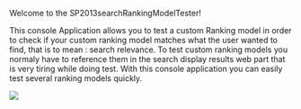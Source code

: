 Welcome to the SP2013searchRankingModelTester!

This console Application allows you to test a custom Ranking model in order to check if your custom ranking model matches what the user wanted to find, that is to mean : search relevance.
To test custom ranking models you normaly have to reference them in the search display results web part that is very tiring while doing test. With this console application you can easily test several ranking models quickly. 

<img src='https://4.bp.blogspot.com/-omwJAune9ZM/V0LehJt52AI/AAAAAAAAOWc/4PiNINbQRNc5gLBOltu8dlUmlqHxNi9mgCLcB/s1600/ranking%2Bmodel%2B-%2B15%2B-%2Btest%2Bcustom%2Branking%2Bmodel.png' />
